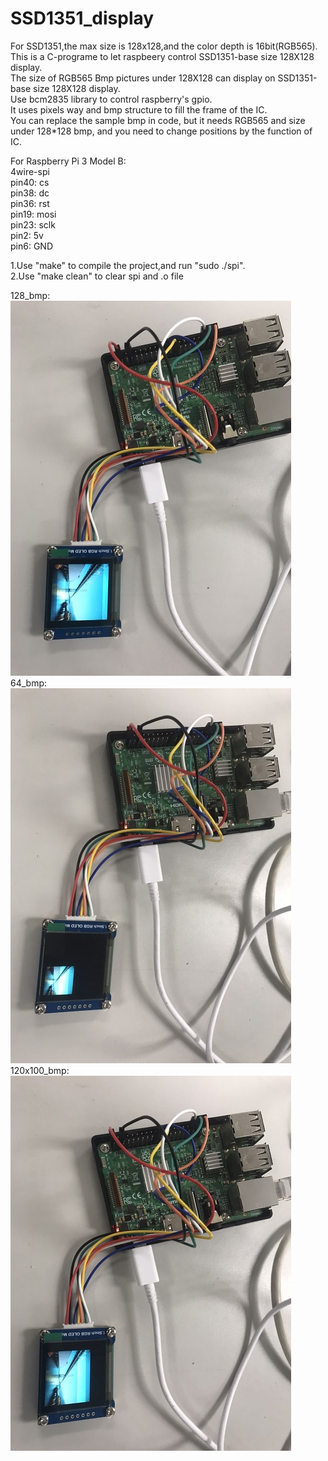# SSD1351_display
For SSD1351,the max size is 128x128,and the color depth is 16bit(RGB565).  
This is a C-programe to let raspbeery control SSD1351-base size 128X128 display.  
The size of RGB565 Bmp pictures under 128X128 can display on SSD1351-base size 128X128 display.  
Use bcm2835 library to control raspberry's gpio.  
It uses pixels way and bmp structure to fill the frame of the IC.  
You can replace the sample bmp in code, but it needs RGB565 and size under 128*128 bmp, and you need to change positions by the function of IC.



For Raspberry Pi 3 Model B:  
4wire-spi  
pin40: cs  
pin38: dc  
pin36: rst  
pin19: mosi  
pin23: sclk  
pin2: 5v  
pin6: GND  




1.Use "make" to compile the project,and run "sudo ./spi".  
2.Use "make clean" to clear spi and .o file

128_bmp:  
![image](https://github.com/Ray0124/Rapberry_SSD1351_display/blob/master/128.jpg)  
64_bmp:  
![image](https://github.com/Ray0124/Rapberry_SSD1351_display/blob/master/64.jpg)  
120x100_bmp:  
![image](https://github.com/Ray0124/Rapberry_SSD1351_display/blob/master/120x100.jpg)  
